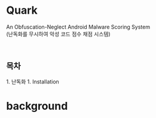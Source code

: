 # Quark

An Obfuscation-Neglect Android Malware Scoring System <br>
(난독화를 무시하여 악성 코드 점수 채점 시스템)

<br>

## 목차

<Background>
1. 난독화
  
<Theory>
1. Installation
<br>

# background

